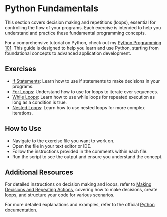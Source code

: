 # Python Fundamentals

This section covers decision making and repetitions (loops), essential for controlling the flow of your programs. Each exercise is intended to help you understand and practice these fundamental programming concepts.

For a comprehensive tutorial on Python, check out my [Python Programming 101](https://joj-macho.github.io/workspace/python). This guide is designed to help you learn and use Python, starting from foundational concepts to advanced application development.


## Exercises

- [If Statements](if_statements.py): Learn how to use if statements to make decisions in your programs.
- [For Loops](for_loops.py): Understand how to use for loops to iterate over sequences.
- [While Loops](while_loops.py): Learn how to use while loops for repeated execution as long as a condition is true.
- [Nested Loops](nested_loops.py): Learn how to use nested loops for more complex iterations.


## How to Use

- Navigate to the exercise file you want to work on.
- Open the file in your text editor or IDE.
- Follow the instructions provided in the comments within each file.
- Run the script to see the output and ensure you understand the concept.


## Additional Resources

For detailed instructions on decision making and loops, refer to [Making Decisions and Repeating Actions](https://joj-macho.github.io/workspace/python/control-flow), covering how to make decisions, create loops, and structure your code for various scenarios.

For more detailed explanations and examples, refer to the official [Python documentation](https://docs.python.org/3/).